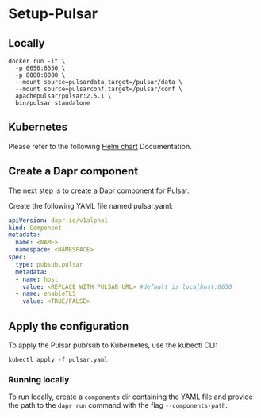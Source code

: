 # Setup-Pulsar

## Locally
```
docker run -it \
  -p 6650:6650 \
  -p 8080:8080 \
  --mount source=pulsardata,target=/pulsar/data \
  --mount source=pulsarconf,target=/pulsar/conf \
  apachepulsar/pulsar:2.5.1 \
  bin/pulsar standalone

```

## Kubernetes

Please refer to the following [Helm chart](https://pulsar.apache.org/docs/en/kubernetes-helm/) Documentation.

## Create a Dapr component

The next step is to create a Dapr component for Pulsar.

Create the following YAML file named pulsar.yaml:

```yaml
apiVersion: dapr.io/v1alpha1
kind: Component
metadata:
  name: <NAME>
  namespace: <NAMESPACE>
spec:
  type: pubsub.pulsar
  metadata:
  - name: host
    value: <REPLACE WITH PULSAR URL> #default is localhost:6650
  - name: enableTLS
    value: <TRUE/FALSE>

```

## Apply the configuration

To apply the Pulsar pub/sub to Kubernetes, use the kubectl CLI:

`` kubectl apply -f pulsar.yaml ``

### Running locally ###

To run locally, create a `components` dir containing the YAML file and provide the path to the `dapr run` command with the flag `--components-path`.
